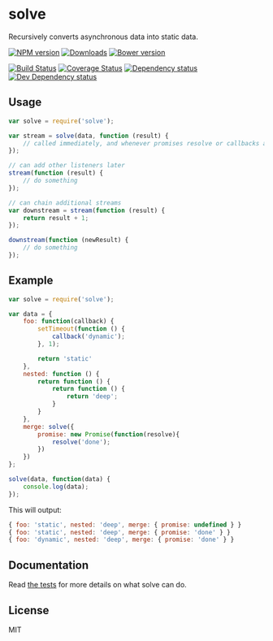 # solve

Recursively converts asynchronous data into static data.

[![NPM version][npm-image]][npm-url] [![Downloads][downloads-image]][npm-url] [![Bower version][bower-image]][bower-url]

[![Build Status][travis-image]][travis-url] [![Coverage Status][coveralls-image]][coveralls-url] [![Dependency status][david-dm-image]][david-dm-url] [![Dev Dependency status][david-dm-dev-image]][david-dm-dev-url]

## Usage

```javascript
var solve = require('solve');

var stream = solve(data, function (result) {
	// called immediately, and whenever promises resolve or callbacks are called
});

// can add other listeners later
stream(function (result) {
	// do something
});

// can chain additional streams
var downstream = stream(function (result) {
	return result + 1;
});

downstream(function (newResult) {
	// do something
});
```

## Example

```javascript
var solve = require('solve');

var data = {
	foo: function(callback) {
		setTimeout(function () {
			callback('dynamic');
		}, 1);

		return 'static'
	},
	nested: function () {
		return function () {
			return function () {
				return 'deep';
			}
		}
	},
	merge: solve({
		promise: new Promise(function(resolve){
			resolve('done');
		})
	})
};

solve(data, function(data) {
	console.log(data);
});
```

This will output:

```javascript
{ foo: 'static', nested: 'deep', merge: { promise: undefined } }
{ foo: 'static', nested: 'deep', merge: { promise: 'done' } }
{ foo: 'dynamic', nested: 'deep', merge: { promise: 'done' } }
```

## Documentation

Read [the tests](https://github.com/jesseskinner/solve/blob/master/test/test.js) for more details on what solve can do.

## License

MIT


[coveralls-image]: https://coveralls.io/repos/jesseskinner/solve/badge.png
[coveralls-url]: https://coveralls.io/r/jesseskinner/solve

[npm-url]: https://npmjs.org/package/solve
[downloads-image]: http://img.shields.io/npm/dm/solve.svg
[npm-image]: http://img.shields.io/npm/v/solve.svg
[travis-url]: https://travis-ci.org/jesseskinner/solve
[travis-image]: http://img.shields.io/travis/jesseskinner/solve.svg
[david-dm-url]:https://david-dm.org/jesseskinner/solve
[david-dm-image]:https://david-dm.org/jesseskinner/solve.svg
[david-dm-dev-url]:https://david-dm.org/jesseskinner/solve#info=devDependencies
[david-dm-dev-image]:https://david-dm.org/jesseskinner/solve/dev-status.svg
[bower-url]:http://badge.fury.io/bo/solve
[bower-image]: https://badge.fury.io/bo/solve.svg
